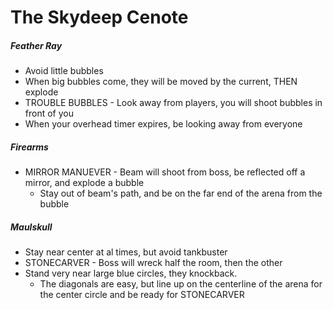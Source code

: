 # The Skydeep Cenote

##### Feather Ray

- Avoid little bubbles
- When big bubbles come, they will be moved by the current, THEN explode
- TROUBLE BUBBLES - Look away from players, you will shoot bubbles in front of you
- When your overhead timer expires, be looking away from everyone

##### Firearms

- MIRROR MANUEVER - Beam will shoot from boss, be reflected off a mirror, and explode a bubble
  - Stay out of beam's path, and be on the far end of the arena from the bubble

##### Maulskull

- Stay near center at al times, but avoid tankbuster
- STONECARVER - Boss will wreck half the room, then the other
- Stand very near large blue circles, they knockback.
  - The diagonals are easy, but line up on the centerline of the arena for the center circle and be ready for STONECARVER
